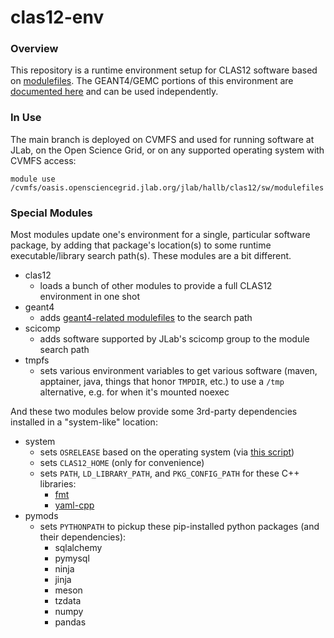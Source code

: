 # clas12-env

### Overview
This repository is a runtime environment setup for CLAS12 software based on [module](https://modules.sourceforge.net/)[files](https://modules.readthedocs.io/en/latest/modulefile.html).  The GEANT4/GEMC portions of this environment are [documented here](https://geant4.jlab.org/node/1) and can be used independently.

### In Use
The main branch is deployed on CVMFS and used for running software at JLab, on the Open Science Grid, or on any supported operating system with CVMFS access:

`module use /cvmfs/oasis.opensciencegrid.jlab.org/jlab/hallb/clas12/sw/modulefiles`

### Special Modules
Most modules update one's environment for a single, particular software package, by adding that package's location(s) to some runtime executable/library search path(s).  These modules are a bit different.
* clas12
  * loads a bunch of other modules to provide a full CLAS12 environment in one shot
* geant4
  * adds [geant4-related modulefiles](https://geant4.jlab.org/node/1) to the search path
* scicomp
  * adds software supported by JLab's scicomp group to the module search path
* tmpfs
  * sets various environment variables to get various software (maven, apptainer, java, things that honor `TMPDIR`, etc.) to use a `/tmp` alternative, e.g. for when it's mounted noexec

And these two modules below provide some 3rd-party dependencies installed in a "system-like" location:
* system
  * sets `OSRELEASE` based on the operating system (via [this script](util/osrelease.py))
  * sets `CLAS12_HOME` (only for convenience)
  * sets `PATH`, `LD_LIBRARY_PATH`, and `PKG_CONFIG_PATH` for these C++ libraries:
    * [fmt](https://github.com/fmtlib/fmt)
    * [yaml-cpp](https://github.com/jbeder/yaml-cpp)
* pymods
  * sets `PYTHONPATH` to pickup these pip-installed python packages (and their dependencies):
    * sqlalchemy
    * pymysql
    * ninja
    * jinja
    * meson
    * tzdata
    * numpy
    * pandas
